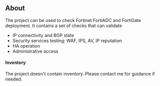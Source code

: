 About
----------------------
The project can be used to check Fortinet FortiADC and FortiGate deployment.
It contains a set of checks that can validate
- IP connectivity and BGP state
- Security services testing: WAF, IPS, AV, IP reputation
- HA operation
- Administrative access

#### Inventory
The project doesn't contain inventory. Please contact me for guidance if needed.
